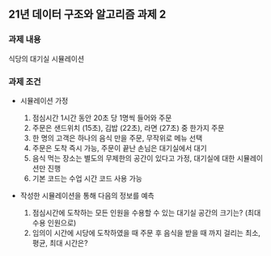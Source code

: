 ## 21년 데이터 구조와 알고리즘 과제 2

### 과제 내용
식당의 대기실 시뮬레이션 

### 과제 조건
* 시뮬레이션 가정
    1. 점심시간 1시간 동안 20초 당 1명씩 들어와 주문
    2. 주문은 샌드위치 (15초), 김밥 (22초), 라면 (27초) 중 한가지 주문
    3. 한 명의 고객은 하나의 음식 만을 주문, 무작위로 메뉴 선택
    4. 주문은 도착 즉시 가능, 주문이 끝난 손님은 대기실에서 대기
    5. 음식 먹는 장소는 별도의 무제한의 공간이 있다고 가정, 대기실에 대한 시뮬레이션만 진행
    6. 기본 코드는 수업 시간 코드 사용 가능 

* 작성한 시뮬레이션을 통해 다음의 정보를 예측
    1. 점심시간에 도착하는 모든 인원을 수용할 수 있는 대기실 공간의 크기는? (최대 수용 인원으로)
    2. 임의이 시간에 시당에 도착하였을 때 주문 후 음식을 받을 때 까지 걸리는 최소, 평균, 최대 시간은? 